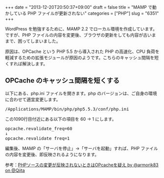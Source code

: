 +++
date = "2013-12-20T20:50:37+09:00"
draft = false
title = "MAMP で動かしている PHP ファイルが更新されない"
categories = ["PHP"]
slug = "6351"
+++

WordPress を勉強するために、MAMP 2.2 でローカル環境を作成しています。ですが、PHP ファイルの内容を変更後、ブラウザの更新をしても内容が古いままで、困ってしまいました。

原因は、OPCache という PHP 5.5 から導入された PHP の高速化、CPU 負荷を軽減するための拡張モジュールが原因のようです。こちらのキャッシュ間隔を短くすれば解決します。

<h2>OPCache のキャッシュ間隔を短くする</h2>

以下にある、php.ini ファイルを開きます。php のバージョンは、ご自身の環境に合わせて適宜変更します。

<pre>/Applications/MAMP/bin/php/php5.5.3/conf/php.ini</pre>

この1090行目付近にある以下の項目を 60 → 1 にします。

<pre class="prettyprint">opcache.revalidate_freq=60
↓
opcache.revalidate_freq=1</pre>

編集後、MAMP の「サーバを停止」→「サーバを起動」すれば、PHP ファイルの内容を変更後、即反映されるようになります。

参考：<a href="http://qiita.com/armorik83/items/bccb98a3e34e957894f2" target="_blank">PHPソースの変更が反映されないときはOPcacheを疑え by @armorik83 on @Qiita</a>
